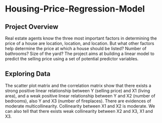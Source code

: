 # Housing-Price-Regression-Model
## Project Overview
Real estate agents know the three most important factors in determining the price of a house are
location, location, and location. But what other factors help determine the price at which a house
should be listed? Number of bathrooms? Size of the yard? 
The project aims at building a linear model to predict the selling price using a set of potential predictor variables.

## Exploring Data
The scatter plot matrix and the correlation matrix show that there exists a strong positive linear relationship between Y (selling price) and X1 (living area), and a weak positive linear relationship between Y and X2 (number of bedrooms), also Y and X3 (number of fireplaces). 
There are evidences of moderate multicollinearity. Collinearity between X1 and X2 is moderate. We can also tell that there exists weak collinearity between X2 and X3, X1 and X3.

